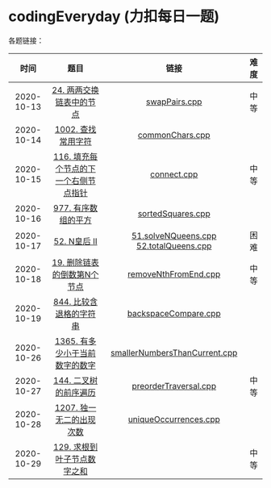 # codingEveryday (力扣每日一题)

各题链接：

|    时间    |                             题目                             |                             链接                             | 难度 |
| :--------: | :----------------------------------------------------------: | :----------------------------------------------------------: | :--: |
| 2020-10-13 | [24. 两两交换链表中的节点](https://leetcode-cn.com/problems/swap-nodes-in-pairs/) | [swapPairs.cpp](https://github.com/lugf027/luCodingInterviews/blob/master/src/codingEveryday/20201013_swapPairs/swapPairs.cpp) | 中等 |
| 2020-10-14 | [1002. 查找常用字符](https://leetcode-cn.com/problems/find-common-characters/) | [commonChars.cpp](https://github.com/lugf027/luCodingInterviews/blob/master/src/codingEveryday/20201014_commonChars/commonChars.cpp) |      |
| 2020-10-15 | [116. 填充每个节点的下一个右侧节点指针](https://leetcode-cn.com/problems/populating-next-right-pointers-in-each-node/) | [connect.cpp](https://github.com/lugf027/luCodingInterviews/blob/master/src/codingEveryday/20201015_connect/connect.cpp) | 中等 |
| 2020-10-16 | [977. 有序数组的平方](https://leetcode-cn.com/problems/squares-of-a-sorted-array/) | [sortedSquares.cpp](https://github.com/lugf027/luCodingInterviews/blob/master/src/codingEveryday/20201016_sortedSquares/sortedSquares.cpp) |      |
| 2020-10-17 | [52. N皇后 II](https://leetcode-cn.com/problems/n-queens-ii/) | [51.solveNQueens.cpp](https://github.com/lugf027/luCodingInterviews/blob/master/src/codingEveryday/20201016_totalNQueens/solveNQueens.cpp) [52.totalQueens.cpp](https://github.com/lugf027/luCodingInterviews/blob/master/src/codingEveryday/20201016_totalNQueens/totalQueens.cpp) | 困难 |
| 2020-10-18 | [19. 删除链表的倒数第N个节点](https://leetcode-cn.com/problems/remove-nth-node-from-end-of-list/) | [removeNthFromEnd.cpp](https://github.com/lugf027/luCodingInterviews/blob/master/src/codingEveryday/20201018_removeNthFromEnd/removeNthFromEnd.cpp) | 中等 |
| 2020-10-19 | [844. 比较含退格的字符串](https://leetcode-cn.com/problems/backspace-string-compare/) | [backspaceCompare.cpp](https://github.com/lugf027/luCodingInterviews/blob/master/src/codingEveryday/20201019_backspaceCompare/backspaceCompare.cpp) |      |
| 2020-10-26 | [1365. 有多少小于当前数字的数字](https://leetcode-cn.com/problems/how-many-numbers-are-smaller-than-the-current-number/) | [smallerNumbersThanCurrent.cpp](https://github.com/lugf027/luCodingInterviews/blob/master/src/codingEveryday/20201026_smallerNumbersThanCurrent/smallerNumbersThanCurrent.cpp) |      |
| 2020-10-27 | [144. 二叉树的前序遍历](https://leetcode-cn.com/problems/binary-tree-preorder-traversal/) | [preorderTraversal.cpp](https://github.com/lugf027/luCodingInterviews/blob/master/src/codingEveryday/20201027_preorderTraversal/preorderTraversal.cpp) | 中等 |
| 2020-10-28 | [1207. 独一无二的出现次数](https://leetcode-cn.com/problems/unique-number-of-occurrences/) | [uniqueOccurrences.cpp](https://github.com/lugf027/luCodingInterviews/blob/master/src/codingEveryday/20201028_uniqueOccurrences/uniqueOccurrences.cpp) |      |
| 2020-10-29 | [129. 求根到叶子节点数字之和](https://leetcode-cn.com/problems/sum-root-to-leaf-numbers/) |                                                              | 中等 |


